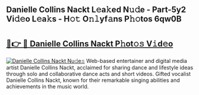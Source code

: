 ## Danielle Collins Nackt L𝚎a𝚔ed N𝚞𝚍e - Part-5y2 Vi𝚍𝚎o L𝚎a𝚔s - H𝚘𝚝 O𝚗𝚕yf𝚊ns P𝚑𝚘tos 6qw0B

# <h2><a href="http://kf0324k.oniu.top/?m=Danielle+Collins+Nackt">🔗👉 🔴 Danielle Collins Nackt P𝚑ot𝚘𝚜 V𝚒d𝚎o</a></h2>

[![Danielle Collins Nackt Nu𝚍e𝚜](https://i.imgur.com/0qMVB7G.gif)](http://kf0324k.oniu.top/?m=Danielle+Collins+Nackt)
Web-based entertainer and digital media artist Danielle Collins Nackt, acclaimed for sharing dance and lifestyle ideas through solo and collaborative dance acts and short videos. Gifted vocalist Danielle Collins Nackt, known for their remarkable singing abilities and achievements in the music world.  
